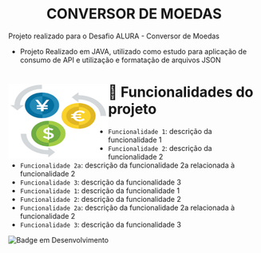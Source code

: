 <h1 align="center"> CONVERSOR DE MOEDAS </h1>

<p1> Projeto realizado para o Desafio ALURA - Conversor de Moedas
 - Projeto Realizado em JAVA, utilizado como estudo para aplicação de consumo de API e utilização e formatação de arquivos JSON</p1>


<div align: center>
   <img width="200" height="150" src=Icon_readme-1.png align="left">
   
  # :hammer: Funcionalidades do projeto

- `Funcionalidade 1`: descrição da funcionalidade 1
- `Funcionalidade 2`: descrição da funcionalidade 2
- `Funcionalidade 2a`: descrição da funcionalidade 2a relacionada à funcionalidade 2
- `Funcionalidade 3`: descrição da funcionalidade 3
- `Funcionalidade 1`: descrição da funcionalidade 1
- `Funcionalidade 2`: descrição da funcionalidade 2
- `Funcionalidade 2a`: descrição da funcionalidade 2a relacionada à funcionalidade 2
- `Funcionalidade 3`: descrição da funcionalidade 3

</div>

![Badge em Desenvolvimento](http://img.shields.io/static/v1?label=STATUS&message=EM%20DESENVOLVIMENTO&color=GREEN&style=for-the-badge)
